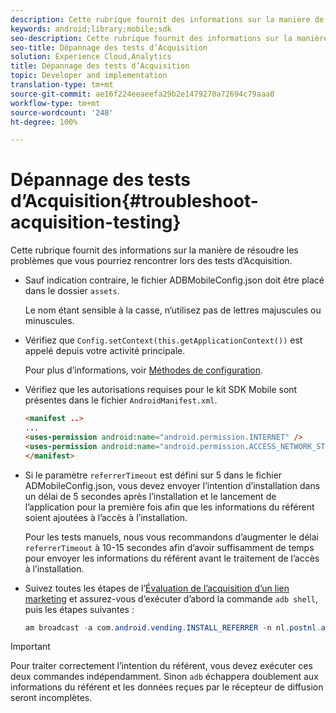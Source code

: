 ```yaml
---
description: Cette rubrique fournit des informations sur la manière de résoudre les problèmes que vous pourriez rencontrer lors des tests d’Acquisition.
keywords: android;library;mobile;sdk
seo-description: Cette rubrique fournit des informations sur la manière de résoudre les problèmes que vous pourriez rencontrer lors des tests d’Acquisition.
seo-title: Dépannage des tests d’Acquisition
solution: Experience Cloud,Analytics
title: Dépannage des tests d’Acquisition
topic: Developer and implementation
translation-type: tm+mt
source-git-commit: ae16f224eeaeefa29b2e1479270a72694c79aaa0
workflow-type: tm+mt
source-wordcount: '248'
ht-degree: 100%

---
```



# Dépannage des tests d’Acquisition{#troubleshoot-acquisition-testing}

Cette rubrique fournit des informations sur la manière de résoudre les problèmes que vous pourriez rencontrer lors des tests d’Acquisition.

* Sauf indication contraire, le fichier ADBMobileConfig.json doit être placé dans le dossier `assets`.

   Le nom étant sensible à la casse, n’utilisez pas de lettres majuscules ou minuscules.

* Vérifiez que `Config.setContext(this.getApplicationContext())` est appelé depuis votre activité principale.

   Pour plus d’informations, voir [Méthodes de configuration](https://docs.adobe.com/content/help/fr-FR/mobile-services/android/configuration-android/methods.html).

* Vérifiez que les autorisations requises pour le kit SDK Mobile sont présentes dans le fichier `AndroidManifest.xml`.

   ```html
   <manifest ..>
   ... 
   <uses-permission android:name="android.permission.INTERNET" />
   <uses-permission android:name="android.permission.ACCESS_NETWORK_STATE" />
   </manifest>
   ```

* Si le paramètre `referrerTimeout` est défini sur 5 dans le fichier ADMobileConfig.json, vous devez envoyer l’intention d’installation dans un délai de 5 secondes après l’installation et le lancement de l’application pour la première fois afin que les informations du référent soient ajoutées à l’accès à l’installation.

   Pour les tests manuels, nous vous recommandons d’augmenter le délai `referrerTimeout` à 10-15 secondes afin d’avoir suffisamment de temps pour envoyer les informations du référent avant le traitement de l’accès à l’installation.

* Suivez toutes les étapes de l’[Évaluation de l’acquisition d’un lien marketing](https://docs.adobe.com/content/help/fr-FR/mobile-services/android/acquisition-android/t-testing-marketing-link-acquisition.html) et assurez-vous d’exécuter d’abord la commande `adb shell`, puis les étapes suivantes :

   ```java
   am broadcast -a com.android.vending.INSTALL_REFERRER -n nl.postnl.app/.tracking.AdobeAcquisitionLinkBroadcastReceiver --es "referrer" "utm_source=adb_acq_v3&utm_campaign=adb_acq_v3&utm_content=<the newly generated id at step #7>"
   ```

>[!IMPORTANT]
>
>Pour traiter correctement l’intention du référent, vous devez exécuter ces deux commandes indépendamment. Sinon `adb` échappera doublement aux informations du référent et les données reçues par le récepteur de diffusion seront incomplètes.

